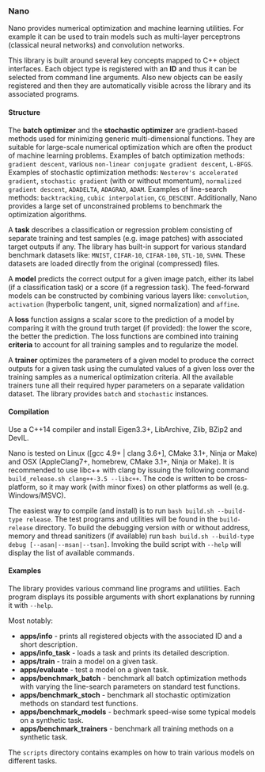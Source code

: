 ### Nano

Nano provides numerical optimization and machine learning utilities. For example it can be used to train models such as multi-layer perceptrons (classical neural networks) and convolution networks.

This library is built around several key concepts mapped to C++ object interfaces. Each object type is registered with an **ID** and thus it can be selected from command line arguments. Also new objects can be easily registered and then they are automatically visible across the library and its associated programs.


#### Structure

The **batch optimizer** and the **stochastic optimizer** are gradient-based methods used for minimizing generic multi-dimensional functions. They are suitable for large-scale numerical optimization which are often the product of machine learning problems. Examples of batch optimization methods: `gradient descent`, various `non-linear conjugate gradient descent`, `L-BFGS`. Examples of stochastic optimization methods: `Nesterov's accelerated gradient`, `stochastic gradient` (with or without momentum), `normalized gradient descent`, `ADADELTA`, `ADAGRAD`, `ADAM`. Examples of line-search methods: `backtracking`, `cubic interpolation`, `CG_DESCENT`. Additionally, Nano provides a large set of unconstrained problems to benchmark the optimization algorithms.

A **task** describes a classification or regression problem consisting of separate training and test samples (e.g. image patches) with associated target outputs if any. The library has built-in support for various standard benchmark datasets like: `MNIST`, `CIFAR-10`, `CIFAR-100`, `STL-10`, `SVHN`. These datasets are loaded directly from the original (compressed) files.

A **model** predicts the correct output for a given image patch, either its label (if a classification task) or a score (if a regression task). The feed-forward models can be constructed by combining various layers like: `convolution`, `activation` (hyperbolic tangent, unit, signed normalization) and `affine`.

A **loss** function assigns a scalar score to the prediction of a model by comparing it with the ground truth target (if provided): the lower the score, the better the prediction. The loss functions are combined into training **criteria** to account for all training samples and to regularize the model.

A **trainer** optimizes the parameters of a given model to produce the correct outputs for a given task using the cumulated values of a given loss over the training samples as a numerical optimization criteria. All the available trainers tune all their required hyper parameters on a separate validation dataset. The library provides `batch` and `stochastic` instances.


#### Compilation

Use a C++14 compiler and install Eigen3.3+, LibArchive, Zlib, BZip2 and DevIL.

Nano is tested on Linux ([gcc 4.9+ | clang 3.6+], CMake 3.1+, Ninja or Make) and OSX (AppleClang7+, homebrew, CMake 3.1+, Ninja or Make). It is recommended to use libc++ with clang by issuing the following command `build_release.sh clang++-3.5 --libc++`. The code is written to be cross-platform, so it may work (with minor fixes) on other platforms as well (e.g. Windows/MSVC).

The easiest way to compile (and install) is to run `bash build.sh --build-type release`. The test programs and utilities will be found in the `build-release` directory. To build the debugging version with or without address, memory and thread sanitizers (if available) run `bash build.sh --build-type debug [--asan|--msan|--tsan]`. Invoking the build script with `--help` will display the list of available commands.


#### Examples

The library provides various command line programs and utilities. Each program displays its possible arguments with short explanations by running it with `--help`.

Most notably:
* **apps/info** - prints all registered objects with the associated ID and a short description.
* **apps/info_task** - loads a task and prints its detailed description.
* **apps/train** - train a model on a given task.
* **apps/evaluate** - test a model on a given task.
* **apps/benchmark_batch** - benchmark all batch optimization methods with varying the line-search parameters on standard test functions.
* **apps/benchmark_stoch** - benchmark all stochastic optimization methods on standard test functions.
* **apps/benchmark_models** - bechmark speed-wise some typical models on a synthetic task.
* **apps/benchmark_trainers** - benchmark all training methods on a synthetic task.

The `scripts` directory contains examples on how to train various models on different tasks.
